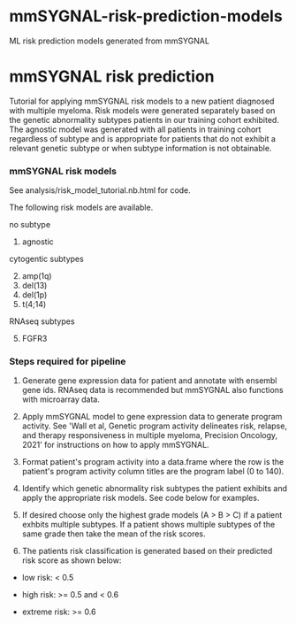 # mmSYGNAL-risk-prediction-models
ML risk prediction models generated from mmSYGNAL

# **mmSYGNAL risk prediction**  
  
Tutorial for applying mmSYGNAL risk models to a new patient diagnosed with 
multiple myeloma. Risk models were generated separately based on the genetic
abnormality subtypes patients in our training cohort exhibited. The agnostic 
model was generated with all patients in training cohort regardless of subtype
and is appropriate for patients that do not exhibit a relevant genetic subtype
or when subtype information is not obtainable.  
  
### **mmSYGNAL risk models**    
  
See analysis/risk_model_tutorial.nb.html for code.  
   
The following risk models are available.    
  
no subtype    
   
1. agnostic  

cytogentic subtypes  
  
2. amp(1q)  
3. del(13)  
4. del(1p) 
5. t(4;14)
  
RNAseq subtypes  
  
5. FGFR3  
  
### **Steps required for pipeline**    
  
1. Generate gene expression data for patient and annotate with ensembl gene ids. 
RNAseq data is recommended but mmSYGNAL also functions with microarray data.
  
2. Apply mmSYGNAL model to gene expression data to generate program activity. 
See 'Wall et al, Genetic program activity delineates risk, relapse, and therapy responsiveness in multiple myeloma,
Precision Oncology, 2021' for instructions on how to apply mmSYGNAL.
  
3. Format patient's program activity into a data.frame where the row is the
patient's program activity column titles are the program label (0 to 140).  

4. Identify which genetic abnormality risk subtypes the patient exhibits and
apply the appropriate risk models. See code below for examples. 
  
5. If desired choose only the highest grade models (A > B > C) if a patient 
exhbits multiple subtypes. If a patient shows multiple subtypes of the same
grade then take the mean of the risk scores.  
  
6. The patients risk classification is generated based on their predicted 
risk score as shown below:  
  
+ low risk: < 0.5  
  
+ high risk: >= 0.5 and < 0.6  
  
+ extreme risk: >= 0.6  
  

